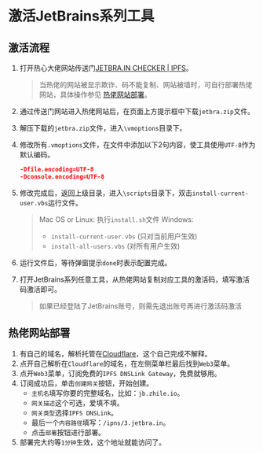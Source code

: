 # 激活JetBrains系列工具

## 激活流程

1. 打开热心大佬网站传送门[JETBRA.IN CHECKER | IPFS](https://3.jetbra.in/)。

   > 当热佬的网站被显示欺诈、码不能复制、网站被墙时，可自行部署热佬网站，具体操作参见 [热佬网站部署](#热佬网站部署)。

2. 通过传送门网站进入热佬网站后，在页面上方提示框中下载`jetbra.zip`文件。

3. 解压下载的`jetbra.zip`文件，进入`\vmoptions`目录下。

4. 修改所有`.vmoptions`文件，在文件中添加以下2句内容，使工具使用`UTF-8`作为默认编码。

   ```json
   -Dfile.encoding=UTF-8
   -Dconsole.encoding=UTF-8
   ```

5. 修改完成后，返回上级目录，进入`\scripts`目录下，双击`install-current-user.vbs`运行文件。

   > Mac OS or Linux: 执行`install.sh`文件
   > Windows:
   >
   > - `install-current-user.vbs` (只对当前用户生效)
   > - `install-all-users.vbs` (对所有用户生效)

6. 运行文件后，等待弹窗提示`done`时表示配置完成。

7. 打开JetBrains系列任意工具，从热佬网站复制对应工具的激活码，填写激活码激活即可。

   > 如果已经登陆了JetBrains账号，则需先退出账号再进行激活码激活



## 热佬网站部署

1. 有自己的域名，解析托管在[Cloudflare](https://dash.cloudflare.com/)，这个自己完成不解释。
2. 点开自己解析在`Cloudflare`的域名，在左侧菜单栏最后找到`Web3`菜单。
3. 点开`Web3`菜单，订阅免费的`IPFS DNSLink Gateway`，免费就够用。
4. 订阅成功后，单击`创建网关`按钮，开始创建。
   - `主机名`填写你要的完整域名，比如：`jb.zhile.io`。
   - `网关描述`这个可选，爱填不填。
   - `网关类型`选择`IPFS DNSLink`。
   - 最后一个`内容路径`填写：`/ipns/3.jetbra.in`。
   - 点击`部署`按钮进行部署。
5. 部署完大约等`1分钟`生效，这个地址就能访问了。